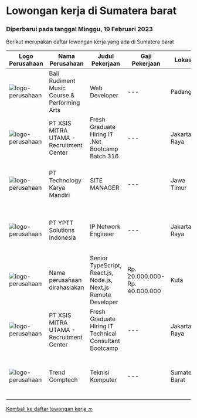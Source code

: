 
  # Lowongan kerja di Sumatera barat

  ### Diperbarui pada tanggal Minggu, 19 Februari 2023

  Berikut merupakan daftar lowongan kerja yang ada di Sumatera barat

  |Logo Perusahaan | Nama Perusahaan | Judul Pekerjaan | Gaji Pekerjaan | Lokasi | Deskripsi | Tanggal diunggah | Pranala |
  | -------------- | --------------- | --------------- | --------- | --------- | -------------- | ------- | ----------- |
  |![logo-perusahaan](https://i.ibb.co/sqvTCh9/112815900-stock-vector-no-image-available-icon-flat-vector.webp)|Bali Rudiment Music Course & Performing Arts|Web Developer|---|Padang|Pendidikan minimal S1 dari bidang ilmu komputer, teknologi informasiMenguasai bahasa pemrogramanMemahami jaringan komputer, instalasi software dan...|Sabtu, 18 Februari 2023|https://www.jobstreet.co.id/id/job/web-developer-1034531112?token=0~dff66e50-6d61-423c-910c-be0ef2f1e027&sectionRank=1&jobId=jobstreet-id-job-1034531112|
|![logo-perusahaan](https://image-service-cdn.seek.com.au/fa12dd378bd230f83b9ccd636b4121ebbb347455/ee4dce1061f3f616224767ad58cb2fc751b8d2dc)|PT XSIS MITRA UTAMA - Recruitment Center|Fresh Graduate Hiring IT .Net Bootcamp Batch 316|---|Jakarta Raya|What we offer you: Integrated Training Full Stack specialist in .Net Soft Skills Training. Real &amp; varied experiences (IT Project environment)....|Jumat, 17 Februari 2023|https://www.jobstreet.co.id/id/job/fresh-graduate-hiring-it-.net-bootcamp-batch-316-4229855?token=0~dff66e50-6d61-423c-910c-be0ef2f1e027&sectionRank=2&jobId=jobstreet-id-job-4229855|
|![logo-perusahaan](https://image-service-cdn.seek.com.au/298db24b0edf055238688676514e023ea85e2237/ee4dce1061f3f616224767ad58cb2fc751b8d2dc)|PT Technology Karya Mandiri|SITE MANAGER|---|Jawa Timur|SITE MANAGERPROJECT TELEKOMUNIKASI Persyaratan Khusus:  Pendidikan minimal SMU / SMK sederajat. Diutamakan memiliki pengalaman dalam pekerjaan proyek...|Selasa, 14 Februari 2023|https://www.jobstreet.co.id/id/job/site-manager-4225258?token=0~dff66e50-6d61-423c-910c-be0ef2f1e027&sectionRank=3&jobId=jobstreet-id-job-4225258|
|![logo-perusahaan](https://image-service-cdn.seek.com.au/b19dcc8e0d8c72885364e59d748de360bc3571ed/ee4dce1061f3f616224767ad58cb2fc751b8d2dc)|PT YPTT Solutions Indonesia|IP Network Engineer|---|Jakarta Raya|RESPONSIBILTIES: Responsible for Switch and Router installation, commissioning, testing, integration,and maintenance of IP network equipments IP...|Rabu, 08 Februari 2023|https://www.jobstreet.co.id/id/job/ip-network-engineer-4216717?token=0~dff66e50-6d61-423c-910c-be0ef2f1e027&sectionRank=4&jobId=jobstreet-id-job-4216717|
|![logo-perusahaan](https://i.ibb.co/sqvTCh9/112815900-stock-vector-no-image-available-icon-flat-vector.webp)|Nama perusahaan dirahasiakan|Senior TypeScript, React.js, Node.js, Next.js Remote Developer|Rp. 20.000.000-Rp. 40.000.000|Kuta|The RoleAs a senior developer, you’ll be part of a delivery team made up of a Tech Lead, Product Manager, and other senior developers. For some...|Jumat, 10 Februari 2023|https://www.jobstreet.co.id/id/job/senior-typescript-react.js-node.js-next.js-remote-developer-4220820?token=0~dff66e50-6d61-423c-910c-be0ef2f1e027&sectionRank=5&jobId=jobstreet-id-job-4220820|
|![logo-perusahaan](https://image-service-cdn.seek.com.au/fa12dd378bd230f83b9ccd636b4121ebbb347455/ee4dce1061f3f616224767ad58cb2fc751b8d2dc)|PT XSIS MITRA UTAMA - Recruitment Center|Fresh Graduate Hiring IT Technical Consultant Bootcamp|---|Jakarta Raya|What we offer you: Integrated Training Full Stack specialist in Java/.Net/Quality Assurance Soft Skills Training. Real &amp; varied experiences (IT...|Selasa, 24 Januari 2023|https://www.jobstreet.co.id/id/job/fresh-graduate-hiring-it-technical-consultant-bootcamp-4195149?token=0~dff66e50-6d61-423c-910c-be0ef2f1e027&sectionRank=6&jobId=jobstreet-id-job-4195149|
|![logo-perusahaan](https://i.ibb.co/sqvTCh9/112815900-stock-vector-no-image-available-icon-flat-vector.webp)|Trend Comptech|Teknisi Komputer|---|Sumatera Barat|Kualifikasi : Pendidikan minimal SMA / sederajat Jujur Berpengalaman sebagai teknisi komputer diutamakan Penempatan Payakumbuh, Sumatera Barat...|Senin, 06 Februari 2023|https://www.jobstreet.co.id/id/job/teknisi-komputer-4213194?token=0~dff66e50-6d61-423c-910c-be0ef2f1e027&sectionRank=7&jobId=jobstreet-id-job-4213194|


  [Kembali ke daftar lowongan kerja 🔙](../README.md#daftar-lowongan-kerja)
  